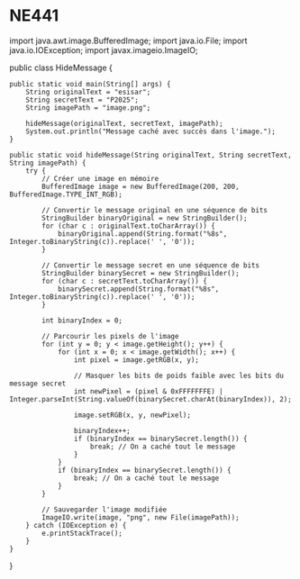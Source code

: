 # NE441
import java.awt.image.BufferedImage;
import java.io.File;
import java.io.IOException;
import javax.imageio.ImageIO;

public class HideMessage {

    public static void main(String[] args) {
        String originalText = "esisar";
        String secretText = "P2025";
        String imagePath = "image.png";

        hideMessage(originalText, secretText, imagePath);
        System.out.println("Message caché avec succès dans l'image.");
    }

    public static void hideMessage(String originalText, String secretText, String imagePath) {
        try {
            // Créer une image en mémoire
            BufferedImage image = new BufferedImage(200, 200, BufferedImage.TYPE_INT_RGB);

            // Convertir le message original en une séquence de bits
            StringBuilder binaryOriginal = new StringBuilder();
            for (char c : originalText.toCharArray()) {
                binaryOriginal.append(String.format("%8s", Integer.toBinaryString(c)).replace(' ', '0'));
            }

            // Convertir le message secret en une séquence de bits
            StringBuilder binarySecret = new StringBuilder();
            for (char c : secretText.toCharArray()) {
                binarySecret.append(String.format("%8s", Integer.toBinaryString(c)).replace(' ', '0'));
            }

            int binaryIndex = 0;

            // Parcourir les pixels de l'image
            for (int y = 0; y < image.getHeight(); y++) {
                for (int x = 0; x < image.getWidth(); x++) {
                    int pixel = image.getRGB(x, y);

                    // Masquer les bits de poids faible avec les bits du message secret
                    int newPixel = (pixel & 0xFFFFFFFE) | Integer.parseInt(String.valueOf(binarySecret.charAt(binaryIndex)), 2);

                    image.setRGB(x, y, newPixel);

                    binaryIndex++;
                    if (binaryIndex == binarySecret.length()) {
                        break; // On a caché tout le message
                    }
                }
                if (binaryIndex == binarySecret.length()) {
                    break; // On a caché tout le message
                }
            }

            // Sauvegarder l'image modifiée
            ImageIO.write(image, "png", new File(imagePath));
        } catch (IOException e) {
            e.printStackTrace();
        }
    }
}
